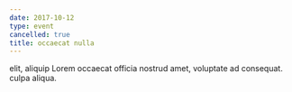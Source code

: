 ```yaml
---
date: 2017-10-12
type: event
cancelled: true
title: occaecat nulla
---
```

elit, aliquip Lorem occaecat officia nostrud amet, voluptate ad consequat. culpa aliqua.